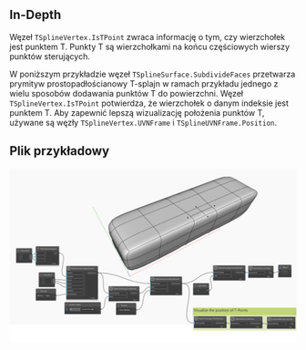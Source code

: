 ## In-Depth
Węzeł `TSplineVertex.IsTPoint` zwraca informację o tym, czy wierzchołek jest punktem T. Punkty T są wierzchołkami na końcu częściowych wierszy punktów sterujących.

W poniższym przykładzie węzeł `TSplineSurface.SubdivideFaces` przetwarza prymityw prostopadłościanowy T-splajn w ramach przykładu jednego z wielu sposobów dodawania punktów T do powierzchni. Węzeł `TSplineVertex.IsTPoint` potwierdza, że wierzchołek o danym indeksie jest punktem T. Aby zapewnić lepszą wizualizację położenia punktów T, używane są węzły `TSplineVertex.UVNFrame` i `TSplineUVNFrame.Position`.



## Plik przykładowy

![Example](./Autodesk.DesignScript.Geometry.TSpline.TSplineVertex.IsTPoint_img.jpg)
